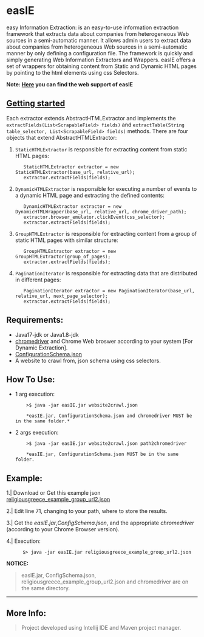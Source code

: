 # easIE
easy Information Extraction: is an easy-to-use information extraction framework that extracts data about companies from heterogeneous Web sources in a semi-automatic manner. It allows admin users to extract data about companies from heterogeneous Web sources in a semi-automatic manner by only defining a configuration file. The framework is quickly and simply generating Web Information Extractors and Wrappers. easIE offers a set of wrappers for obtaining content from Static and Dynamic HTML pages by pointing to the html elements using css Selectors.

**Note: [Here](http://easie.iti.gr) you can find the web support of easIE**
<h2><u>Getting started</u></h2>

Each extractor extends AbstractHTMLExtractor and implements the `extractFields(List<ScrapableField> fields)` and `extractTable(String table_selector, List<ScrapableField> fields)` methods. There are four objects that extend AbstractHTMLExtractor:

1. `StaticHTMLExtractor` is responsible for extracting content from static HTML pages:

          StaticHTMLExtractor extractor = new StaticHTMLExtractor(base_url, relative_url);
          extractor.extractFields(fields);

2. `DynamicHTMLExtractor` is responsible for executing a number of events to a dynamic HTML page and extracting the defined contents: 

          DynamicHTMLExtractor extractor = new DynamicHTMLWrapper(base_url, relative_url, chrome_driver_path);
          extractor.browser_emulator.clickEvent(css_selector);
          extractor.extractFields(fields);

3. `GroupHTMLExtractor` is responsible for extracting content from a group of static HTML pages with similar structure:

          GroupHTMLExtractor extractor = new GroupHTMLExtractor(group_of_pages);
          extractor.extractFields(fields);
          
4. `PaginationIterator` is responsible for extracting data that are distributed in different pages:

          PaginationIterator extractor = new PaginationIterator(base_url, relative_url, next_page_selector);
          extractor.extractFields(fields);
          
## Requirements:
- Java17-jdk or Java1.8-jdk
- [chromedriver](https://chromedriver.chromium.org/downloads)  and Chrome Web broswer according to your system [For Dynamic Extraction].
- [ConfigurationSchema.json](https://github.com/tassosblackg/easIE/blob/soClose_patch/ConfigurationSchema.json)
- A website to crawl from, json schema using css selectors.

## How To Use:
- 1 arg execution:

          >$ java -jar easIE.jar website2crawl.json
          
          *easIE.jar, ConfigurationSchema.json and chromedriver MUST be in the same folder.*

- 2 args execution:

          >$ java -jar easIE.jar website2crawl.json path2chromedriver
          
          *easIE.jar, ConfigurationSchema.json MUST be in the same folder.
          
## Example:
1.| Download or Get this example json [religiousgreece_example_group_url2.json](https://github.com/tassosblackg/easIE/blob/soClose_patch/configuration_files/religiousgreece_example_group_url2.json) 

2.| Edit line 71, changing to your path, where to store the results.

3.| Get the *easIE.jar*,*ConfigSchema.json*, and the appropriate *chromedriver* (according to your Chrome Browser version).


4.| Execution:
          
          $> java -jar easIE.jar religiousgreece_example_group_url2.json 
          
           
 **NOTICE:**
 > easIE.jar, ConfigSchema.json, religiousgreece_example_group_url2.json and chromedriver are on the same directory.
 
------------------------------------------------------------------------------------------------------------------------------

## More Info:

> Project developed using Intellij IDE and Maven project manager.

